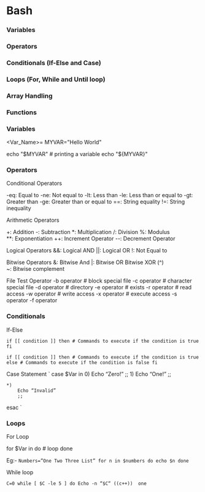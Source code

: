 #            Bash 

### Variables 

### Operators

### Conditionals (If-Else and Case)

### Loops (For, While and Until loop)

### Array Handling
 
### Functions 
 


### Variables

<Var_Name>=<Value>
MYVAR="Hello World"

echo "$MYVAR" # printing a variable  
echo "${MYVAR}"


### Operators

Conditional Operators

-eq: Equal to
-ne: Not equal to
-lt: Less than
-le: Less than or equal to
-gt: Greater than
-ge: Greater than or equal to
==: String equality
!=: String inequality


Arithmetic Operators 

+: Addition
-: Subtraction 
*: Multiplication 
/: Division 
%: Modulus  
**: Exponentiation 
++: Increment Operator 
--: Decrement Operator 


Logical Operators
&&: Logical AND 
||: Logical OR
!: Not Equal to


Bitwise Operators
&: Bitwise And 
|: Bitwise OR 
Bitwise XOR (^)  
~: Bitwise complement


File Test Operator
-b operator  # block special file 
-c operator  # character special file
-d operator  # directory
-e operator  # exists
-r operator  # read access
-w operator  # write access
-x operator  # execute access 
-s operator
-f operator


### Conditionals

If-Else 

`
if [[ condition ]]
then
    # Commands to execute if the condition is true
fi 
`


`
if [[ condition ]]
then
    # Commands to execute if the condition is true
else
    # Commands to execute if the condition is false
fi
`  

Case Statement
`
case $Var in
    0)
        Echo “Zero!”
        ;;
    1)
        Echo “One!”
        ;;

    *)
        Echo “Invalid”
        ;;
esac
`


### Loops 

For Loop

for $Var in <Array>
do
    # loop 
done 

Eg:-
`
Numbers=”One Two Three List”
for n in $numbers
do
    echo $n
done
`

While loop

`
C=0
while [ $C -le 5 ]
do
    Echo -n “$C“
    ((c++)) 
 one
`

